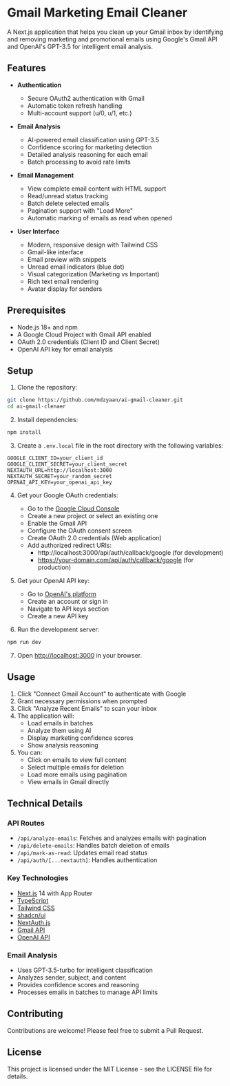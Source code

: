 # Gmail Marketing Email Cleaner

A Next.js application that helps you clean up your Gmail inbox by identifying and removing marketing and promotional emails using Google's Gmail API and OpenAI's GPT-3.5 for intelligent email analysis.

## Features

- **Authentication**
  - Secure OAuth2 authentication with Gmail
  - Automatic token refresh handling
  - Multi-account support (u/0, u/1, etc.)

- **Email Analysis**
  - AI-powered email classification using GPT-3.5
  - Confidence scoring for marketing detection
  - Detailed analysis reasoning for each email
  - Batch processing to avoid rate limits

- **Email Management**
  - View complete email content with HTML support
  - Read/unread status tracking
  - Batch delete selected emails
  - Pagination support with "Load More"
  - Automatic marking of emails as read when opened

- **User Interface**
  - Modern, responsive design with Tailwind CSS
  - Gmail-like interface
  - Email preview with snippets
  - Unread email indicators (blue dot)
  - Visual categorization (Marketing vs Important)
  - Rich text email rendering
  - Avatar display for senders

## Prerequisites

- Node.js 18+ and npm
- A Google Cloud Project with Gmail API enabled
- OAuth 2.0 credentials (Client ID and Client Secret)
- OpenAI API key for email analysis

## Setup

1. Clone the repository:
```bash
git clone https://github.com/mdzyaan/ai-gmail-cleaner.git
cd ai-gmail-clenaer
```

2. Install dependencies:
```bash
npm install
```

3. Create a `.env.local` file in the root directory with the following variables:
```env
GOOGLE_CLIENT_ID=your_client_id
GOOGLE_CLIENT_SECRET=your_client_secret
NEXTAUTH_URL=http://localhost:3000
NEXTAUTH_SECRET=your_random_secret
OPENAI_API_KEY=your_openai_api_key
```

4. Get your Google OAuth credentials:
   - Go to the [Google Cloud Console](https://console.cloud.google.com)
   - Create a new project or select an existing one
   - Enable the Gmail API
   - Configure the OAuth consent screen
   - Create OAuth 2.0 credentials (Web application)
   - Add authorized redirect URIs:
     - http://localhost:3000/api/auth/callback/google (for development)
     - https://your-domain.com/api/auth/callback/google (for production)

5. Get your OpenAI API key:
   - Go to [OpenAI's platform](https://platform.openai.com)
   - Create an account or sign in
   - Navigate to API keys section
   - Create a new API key

6. Run the development server:
```bash
npm run dev
```

7. Open [http://localhost:3000](http://localhost:3000) in your browser.

## Usage

1. Click "Connect Gmail Account" to authenticate with Google
2. Grant necessary permissions when prompted
3. Click "Analyze Recent Emails" to scan your inbox
4. The application will:
   - Load emails in batches
   - Analyze them using AI
   - Display marketing confidence scores
   - Show analysis reasoning
5. You can:
   - Click on emails to view full content
   - Select multiple emails for deletion
   - Load more emails using pagination
   - View emails in Gmail directly

## Technical Details

### API Routes
- `/api/analyze-emails`: Fetches and analyzes emails with pagination
- `/api/delete-emails`: Handles batch deletion of emails
- `/api/mark-as-read`: Updates email read status
- `/api/auth/[...nextauth]`: Handles authentication

### Key Technologies
- [Next.js](https://nextjs.org/) 14 with App Router
- [TypeScript](https://www.typescriptlang.org/)
- [Tailwind CSS](https://tailwindcss.com/)
- [shadcn/ui](https://ui.shadcn.com/)
- [NextAuth.js](https://next-auth.js.org/)
- [Gmail API](https://developers.google.com/gmail/api)
- [OpenAI API](https://platform.openai.com)

### Email Analysis
- Uses GPT-3.5-turbo for intelligent classification
- Analyzes sender, subject, and content
- Provides confidence scores and reasoning
- Processes emails in batches to manage API limits

## Contributing

Contributions are welcome! Please feel free to submit a Pull Request.

## License

This project is licensed under the MIT License - see the LICENSE file for details.
